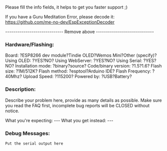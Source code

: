 Please fill the info fields, it helps to get you faster support ;)

If you have a Guru Meditation Error, please decode it:
https://github.com/me-no-dev/EspExceptionDecoder

----------------------------- Remove above -----------------------------


### Hardware/Flashing:
Board:				?ESP8266 dev module?Tindie OLED?Wemos Mini?Other (specify)?
Using OLED:   ?YES?NO?
Using WebServer: ?YES?NO?
Using Serial: ?YES?NO?
Installation mode:  ?binary?source?
Code/binary version: ?1.5?1.6?
Flash size:  ?1M/512K?
Flash method:							?esptool?Arduino IDE?
Flash Frequency:					?40Mhz?
Upload Speed:						?115200?
Powered by:  ?USB?Battery?

### Description:
Describe your problem here, provide as many details as possible.
Make sure you read the FAQ first, incomplete bug reports will be CLOSED without notice.

What you're expecting:  ---
What you get instead: ---

### Debug Messages:
```
Put the serial output here 
```
